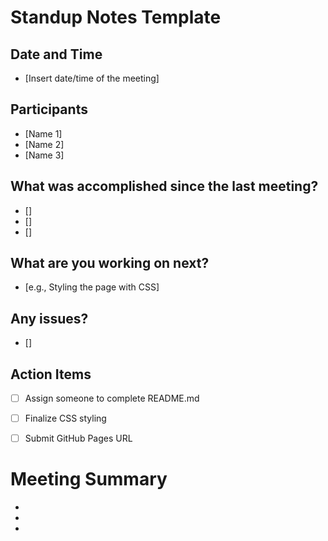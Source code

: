 # Standup Notes Template

## Date and Time
- [Insert date/time of the meeting]

## Participants
- [Name 1]
- [Name 2]
- [Name 3]

## What was accomplished since the last meeting?
- []
- []
- []

## What are you working on next?
- [e.g., Styling the page with CSS]

## Any issues?
- []

## Action Items
- [ ] Assign someone to complete README.md
- [ ] Finalize CSS styling
- [ ] Submit GitHub Pages URL


# Meeting Summary 
-  
-  
- 